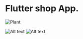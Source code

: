 # Flutter shop App.



![Plant](https://github.com/Dineydm/shop_app/blob/main/shots/App.gif)

![Alt text](https://github.com/Dineydm/shop_app/blob/main/shots/Screen_Plant_1.png "Screen 1")
![Alt text](https://github.com/Dineydm/shop_app/blob/main/shots/Screen_Plant_2.png "Screen 2")
